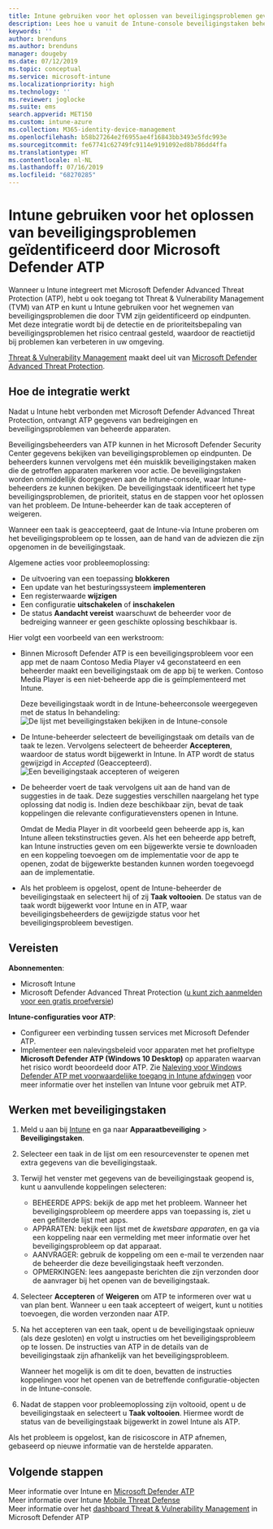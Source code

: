 ```yaml
---
title: Intune gebruiken voor het oplossen van beveiligingsproblemen gevonden door Microsoft Defender ATP - Azure | Microsoft Docs
description: Lees hoe u vanuit de Intune-console beveiligingstaken beheert met Threat & Vulnerability Management, een onderdeel van Microsoft Defender Advanced Threat Protection (ATP).
keywords: ''
author: brenduns
ms.author: brenduns
manager: dougeby
ms.date: 07/12/2019
ms.topic: conceptual
ms.service: microsoft-intune
ms.localizationpriority: high
ms.technology: ''
ms.reviewer: joglocke
ms.suite: ems
search.appverid: MET150
ms.custom: intune-azure
ms.collection: M365-identity-device-management
ms.openlocfilehash: b58b27264e2f6955ae4f16843bb3493e5fdc993e
ms.sourcegitcommit: fe67741c62749fc9114e9191092ed8b786dd4ffa
ms.translationtype: HT
ms.contentlocale: nl-NL
ms.lasthandoff: 07/16/2019
ms.locfileid: "68270285"
---
```

# <a name="use-intune-to-remediate-vulnerabilities-identified-by-microsoft-defender-atp"></a>Intune gebruiken voor het oplossen van beveiligingsproblemen geïdentificeerd door Microsoft Defender ATP  

Wanneer u Intune integreert met Microsoft Defender Advanced Threat Protection (ATP), hebt u ook toegang tot Threat & Vulnerability Management (TVM) van ATP en kunt u Intune gebruiken voor het wegnemen van beveiligingsproblemen die door TVM zijn geïdentificeerd op eindpunten. Met deze integratie wordt bij de detectie en de prioriteitsbepaling van beveiligingsproblemen het risico centraal gesteld, waardoor de reactietijd bij problemen kan verbeteren in uw omgeving.  

[Threat & Vulnerability Management](https://docs.microsoft.com/windows/security/threat-protection/windows-defender-atp/next-gen-threat-and-vuln-mgt) maakt deel uit van [Microsoft Defender Advanced Threat Protection](https://docs.microsoft.com/windows/security/threat-protection/windows-defender-atp/windows-defender-advanced-threat-protection).  

## <a name="how-integration-works"></a>Hoe de integratie werkt  

Nadat u Intune hebt verbonden met Microsoft Defender Advanced Threat Protection, ontvangt ATP gegevens van bedreigingen en beveiligingsproblemen van beheerde apparaten.  

Beveiligingsbeheerders van ATP kunnen in het Microsoft Defender Security Center gegevens bekijken van beveiligingsproblemen op eindpunten. De beheerders kunnen vervolgens met één muisklik beveiligingstaken maken die de getroffen apparaten markeren voor actie. De beveiligingstaken worden onmiddellijk doorgegeven aan de Intune-console, waar Intune-beheerders ze kunnen bekijken. De beveiligingstaak identificeert het type beveiligingsproblemen, de prioriteit, status en de stappen voor het oplossen van het probleem. De Intune-beheerder kan de taak accepteren of weigeren.  

Wanneer een taak is geaccepteerd, gaat de Intune-via Intune proberen om het beveiligingsprobleem op te lossen, aan de hand van de adviezen die zijn opgenomen in de beveiligingstaak.  

Algemene acties voor probleemoplossing:  
- De uitvoering van een toepassing **blokkeren**  
- Een update van het besturingssysteem **implementeren**  
- Een registerwaarde **wijzigen**  
- Een configuratie **uitschakelen** of **inschakelen**  
- De status **Aandacht vereist** waarschuwt de beheerder voor de bedreiging wanneer er geen geschikte oplossing beschikbaar is.  

Hier volgt een voorbeeld van een werkstroom:  
- Binnen Microsoft Defender ATP is een beveiligingsprobleem voor een app met de naam Contoso Media Player v4 geconstateerd en een beheerder maakt een beveiligingstaak om de app bij te werken. Contoso Media Player is een niet-beheerde app die is geïmplementeerd met Intune.  

  Deze beveiligingstaak wordt in de Intune-beheerconsole weergegeven met de status In behandeling:  
  ![De lijst met beveiligingstaken bekijken in de Intune-console](./media/atp-manage-vulnerabilities/temp-security-tasks.png)
 
- De Intune-beheerder selecteert de beveiligingstaak om details van de taak te lezen.  Vervolgens selecteert de beheerder **Accepteren**, waardoor de status wordt bijgewerkt in Intune. In ATP wordt de status gewijzigd in *Accepted* (Geaccepteerd).  
  ![Een beveiligingstaak accepteren of weigeren](./media/atp-manage-vulnerabilities/temp-accept-task.png) 
 
- De beheerder voert de taak vervolgens uit aan de hand van de suggesties in de taak.  Deze suggesties verschillen naargelang het type oplossing dat nodig is. Indien deze beschikbaar zijn, bevat de taak koppelingen die relevante configuratievensters openen in Intune. 

  Omdat de Media Player in dit voorbeeld geen beheerde app is, kan Intune alleen tekstinstructies geven. Als het een beheerde app betreft, kan Intune instructies geven om een bijgewerkte versie te downloaden en een koppeling toevoegen om de implementatie voor de app te openen, zodat de bijgewerkte bestanden kunnen worden toegevoegd aan de implementatie. 

- Als het probleem is opgelost, opent de Intune-beheerder de beveiligingstaak en selecteert hij of zij **Taak voltooien**.  De status van de taak wordt bijgewerkt voor Intune en in ATP, waar beveiligingsbeheerders de gewijzigde status voor het beveiligingsprobleem bevestigen.  

## <a name="prerequisites"></a>Vereisten  

**Abonnementen**:  
- Microsoft Intune  
- Microsoft Defender Advanced Threat Protection ([u kunt zich aanmelden voor een gratis proefversie](https://www.microsoft.com/WindowsForBusiness/windows-atp?ocid=docs-wdatp-main-abovefoldlink))  

**Intune-configuraties voor ATP**:  
- Configureer een verbinding tussen services met Microsoft Defender ATP.  
- Implementeer een nalevingsbeleid voor apparaten met het profieltype **Microsoft Defender ATP (Windows 10 Desktop)** op apparaten waarvan het risico wordt beoordeeld door ATP.
  Zie [Naleving voor Windows Defender ATP met voorwaardelijke toegang in Intune afdwingen](https://docs.microsoft.com/intune/advanced-threat-protection#enable-microsoft-defender-atp-in-intune) voor meer informatie over het instellen van Intune voor gebruik met ATP.  

## <a name="work-with-security-tasks"></a>Werken met beveiligingstaken  

1. Meld u aan bij [Intune](https://go.microsoft.com/fwlink/?linkid=2090973) en ga naar **Apparaatbeveiliging** > **Beveiligingstaken**.  
2. Selecteer een taak in de lijst om een resourcevenster te openen met extra gegevens van die beveiligingstaak.  
3. Terwijl het venster met gegevens van de beveiligingstaak geopend is, kunt u aanvullende koppelingen selecteren:  
   - BEHEERDE APPS: bekijk de app met het probleem. Wanneer het beveiligingsprobleem op meerdere apps van toepassing is, ziet u een gefilterde lijst met apps.  
   - APPARATEN: bekijk een lijst met de *kwetsbare apparaten*, en ga via een koppeling naar een vermelding met meer informatie over het beveiligingsprobleem op dat apparaat.  
   - AANVRAGER: gebruik de koppeling om een e-mail te verzenden naar de beheerder die deze beveiligingstaak heeft verzonden.  
   - OPMERKINGEN: lees aangepaste berichten die zijn verzonden door de aanvrager bij het openen van de beveiligingstaak.  
4. Selecteer **Accepteren** of **Weigeren** om ATP te informeren over wat u van plan bent. Wanneer u een taak accepteert of weigert, kunt u notities toevoegen, die worden verzonden naar ATP.  

5. Na het accepteren van een taak, opent u de beveiligingstaak opnieuw (als deze gesloten) en volgt u instructies om het beveiligingsprobleem op te lossen.  De instructies van ATP in de details van de beveiligingstaak zijn afhankelijk van het beveiligingsprobleem.  

   Wanneer het mogelijk is om dit te doen, bevatten de instructies koppelingen voor het openen van de betreffende configuratie-objecten in de Intune-console.  

6. Nadat de stappen voor probleemoplossing zijn voltooid, opent u de beveiligingstaak en selecteert u **Taak voltooien**.  Hiermee wordt de status van de beveiligingstaak bijgewerkt in zowel Intune als ATP.  

Als het probleem is opgelost, kan de risicoscore in ATP afnemen, gebaseerd op nieuwe informatie van de herstelde apparaten. 

## <a name="next-steps"></a>Volgende stappen
Meer informatie over Intune en [Microsoft Defender ATP](https://docs.microsoft.com/intune/advanced-threat-protection)  
Meer informatie over Intune [Mobile Threat Defense](https://docs.microsoft.com/intune/mobile-threat-defense)  
Meer informatie over het [dashboard Threat & Vulnerability Management](https://docs.microsoft.com/windows/security/threat-protection/windows-defender-atp/tvm-dashboard-insights) in Microsoft Defender ATP
